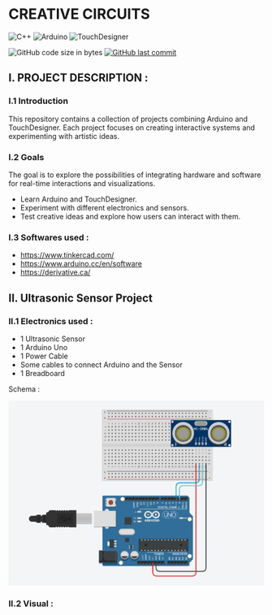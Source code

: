 # CREATIVE CIRCUITS
![C++](https://img.shields.io/badge/C%2B%2B-00599C?style=for-the-badge&logo=c%2B%2B&logoColor=white)
![Arduino](https://img.shields.io/badge/Arduino-00979D?style=for-the-badge&logo=arduino&logoColor=white)
![TouchDesigner](https://img.shields.io/badge/TouchDesigner-20232A?style=for-the-badge)

![GitHub code size in bytes](https://img.shields.io/github/languages/code-size/jdasilvalima/creativeCircuits?style=for-the-badge)
[![GitHub last commit](https://img.shields.io/github/last-commit/jdasilvalima/creativeCircuits?style=for-the-badge)](https://github.com/jdasilvalima/creativeCircuits/commits)

## I. PROJECT DESCRIPTION :
### I.1 Introduction
This repository contains a collection of projects combining Arduino and TouchDesigner. Each project focuses on creating interactive systems and experimenting with artistic ideas. 

### I.2 Goals
The goal is to explore the possibilities of integrating hardware and software for real-time interactions and visualizations.

- Learn Arduino and TouchDesigner.
- Experiment with different electronics and sensors.
- Test creative ideas and explore how users can interact with them.

### I.3 Softwares used :
- https://www.tinkercad.com/
- https://www.arduino.cc/en/software
- https://derivative.ca/

## II. Ultrasonic Sensor Project
### II.1 Electronics used :
- 1 Ultrasonic Sensor
- 1 Arduino Uno
- 1 Power Cable
- Some cables to connect Arduino and the Sensor
- 1 Breadboard

Schema :

![Ultrasonic Sensor Project Schema](./readme-doc/ultrasonicSchema.png)

### II.2 Visual :



